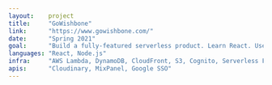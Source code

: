 ```yaml
---
layout:    project
title:     "GoWishbone"
link:      "https://www.gowishbone.com/"
date:      "Spring 2021"
goal:      "Build a fully-featured serverless product. Learn React. Use it with family and friends."
languages: "React, Node.js"
infra:     "AWS Lambda, DynamoDB, CloudFront, S3, Cognito, Serverless Framework"
apis:      "Cloudinary, MixPanel, Google SSO"
---
```

